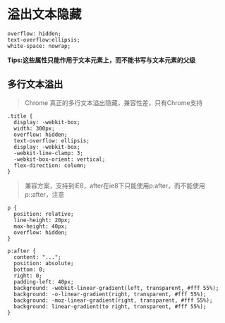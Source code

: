 # 溢出文本隐藏

	overflow: hidden;
    text-overflow:ellipsis;
    white-space: nowrap;

**Tips:这些属性只能作用于文本元素上，而不能书写与文本元素的父级**

## 多行文本溢出

> Chrome 真正的多行文本溢出隐藏，兼容性差，只有Chrome支持

	.title {
	  display: -webkit-box;
	  width: 300px;
	  overflow: hidden;
	  text-overflow: ellipsis;
	  display: -webkit-box;
	  -webkit-line-clamp: 3;
	  -webkit-box-orient: vertical;
	  flex-direction: column;
	}

> 兼容方案，支持到IE8，after在ie8下只能使用p:after，而不能使用p::after，注意
	
	p {
	  position: relative;
	  line-height: 20px;
	  max-height: 40px;
	  overflow: hidden;
	}
	
	p:after {
	  content: "...";
	  position: absolute;
	  bottom: 0;
	  right: 0;
	  padding-left: 40px;
	  background: -webkit-linear-gradient(left, transparent, #fff 55%);
	  background: -o-linear-gradient(right, transparent, #fff 55%);
	  background: -moz-linear-gradient(right, transparent, #fff 55%);
	  background: linear-gradient(to right, transparent, #fff 55%);
	}
